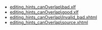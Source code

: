 - [editing_hints_canOverlap\bad.xlf](editing_hints_canOverlap\bad.xlf) 
- [editing_hints_canOverlap\good.xlf](editing_hints_canOverlap\good.xlf) 
- [editing_hints_canOverlap\Invalid_bad.xhtml](editing_hints_canOverlap\Invalid_bad.xhtml) 
- [editing_hints_canOverlap\source.xhtml](editing_hints_canOverlap\source.xhtml) 
